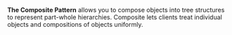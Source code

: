 **The Composite Pattern** allows you to compose objects into tree structures to represent
part-whole hierarchies. Composite lets clients treat individual objects and compositions
of objects uniformly.